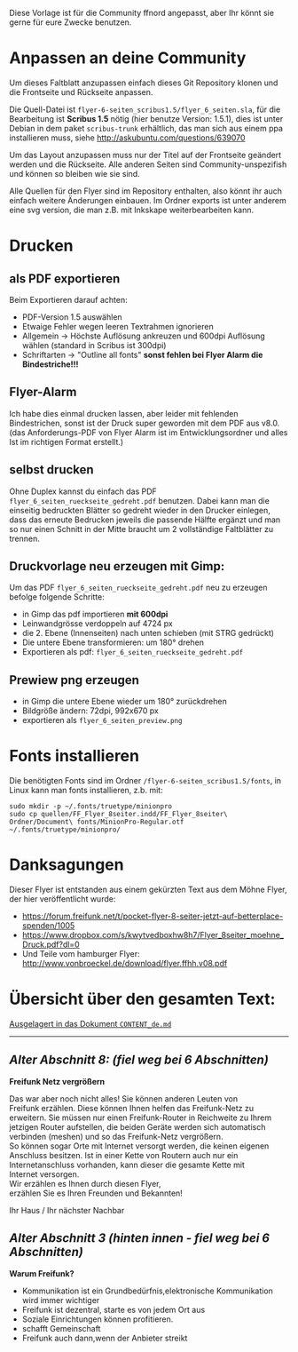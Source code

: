 Diese Vorlage ist für die Community ffnord angepasst, aber Ihr könnt sie gerne für eure Zwecke benutzen.

# Anpassen an deine Community
Um dieses Faltblatt anzupassen einfach dieses Git Repository klonen und die Frontseite und Rückseite anpassen. 

Die Quell-Datei ist `flyer-6-seiten_scribus1.5/flyer_6_seiten.sla`, für die Bearbeitung ist **Scribus 1.5** nötig (hier benutze Version: 1.5.1), dies ist unter Debian in dem paket `scribus-trunk` erhältlich, das man sich aus einem ppa installieren muss, siehe http://askubuntu.com/questions/639070

Um das Layout anzupassen muss nur der Titel auf der Frontseite geändert werden und die Rückseite. Alle anderen Seiten sind Community-unspezifish und können so bleiben wie sie sind.

Alle Quellen für den Flyer sind im Repository enthalten, also könnt ihr auch einfach weitere Änderungen einbauen.
Im Ordner exports ist unter anderem eine svg version, die man z.B. mit Inkskape weiterbearbeiten kann.


# Drucken

## als PDF exportieren
Beim Exportieren darauf achten:
* PDF-Version 1.5 auswählen
* Etwaige Fehler wegen leeren Textrahmen ignorieren
* Allgemein -> Höchste Auflösung ankreuzen und 600dpi Auflösung wählen (standard in Scribus ist 300dpi)
* Schriftarten -> "Outline all fonts" **sonst fehlen bei Flyer Alarm die Bindestriche!!!**

## Flyer-Alarm
Ich habe dies einmal drucken lassen, aber leider mit fehlenden Bindestrichen, sonst ist der Druck super geworden mit dem PDF aus v8.0. (das Anforderungs-PDF von Flyer Alarm ist im Entwicklungsordner und alles Ist im richtigen Format erstellt.)

## selbst drucken
Ohne Duplex kannst du einfach das PDF `flyer_6_seiten_rueckseite_gedreht.pdf` benutzen. Dabei kann man die einseitig bedruckten Blätter so gedreht wieder in den Drucker einlegen, dass das erneute Bedrucken jeweils die passende Hälfte ergänzt und man so nur einen Schnitt in der Mitte braucht um 2 vollständige Faltblätter zu trennen.

## Druckvorlage neu erzeugen mit Gimp:
Um  das PDF `flyer_6_seiten_rueckseite_gedreht.pdf` neu zu erzeugen befolge folgende Schritte:
* in Gimp das pdf importieren **mit 600dpi**
* Leinwandgrösse verdoppeln auf 4724 px
* die 2. Ebene (Innenseiten) nach unten schieben (mit STRG gedrückt)
* Die untere Ebene transformieren: um 180° drehen
* Exportieren als pdf: `flyer_6_seiten_rueckseite_gedreht.pdf`

## Prewiew png erzeugen
* in Gimp die untere Ebene wieder um 180° zurückdrehen
* Bildgröße ändern: 72dpi, 992x670 px
* exportieren als `flyer_6_seiten_preview.png`

# Fonts installieren
Die benötigten Fonts sind im Ordner `/flyer-6-seiten_scribus1.5/fonts`, in Linux kann man fonts installieren, z.b. mit:

	sudo mkdir -p ~/.fonts/truetype/minionpro
	sudo cp quellen/FF_Flyer_8seiter.indd/FF_Flyer_8seiter\ Ordner/Document\ fonts/MinionPro-Regular.otf ~/.fonts/truetype/minionpro/

# Danksagungen
Dieser Flyer ist entstanden aus einem gekürzten Text aus dem Möhne Flyer, der hier veröffentlicht wurde: 

 - https://forum.freifunk.net/t/pocket-flyer-8-seiter-jetzt-auf-betterplace-spenden/1005 
 - https://www.dropbox.com/s/kwytvedboxhw8h7/Flyer_8seiter_moehne_Druck.pdf?dl=0
 - Und Teile vom hamburger Flyer: http://www.vonbroeckel.de/download/flyer.ffhh.v08.pdf


# Übersicht über den gesamten Text:

[Ausgelagert in das Dokument `CONTENT_de.md`](CONTENT_de.md)

---

*Alter Abschnitt 8: (fiel weg bei 6 Abschnitten)*
---
**Freifunk Netz vergrößern**

Das war aber noch nicht alles! Sie können anderen Leuten von  
Freifunk erzählen. Diese können Ihnen helfen das Freifunk-Netz zu  
erweitern. Sie müssen nur einen Freifunk-Router in Reichweite zu Ihrem  
jetzigen Router aufstellen, die beiden Geräte werden sich automatisch  
verbinden (meshen) und so das Freifunk-Netz vergrößern.  
So können sogar Orte mit Internet versorgt werden, die keinen eigenen  
Anschluss besitzen. Ist in einer Kette von Routern auch nur ein  
Internetanschluss vorhanden, kann dieser die gesamte Kette mit  
Internet versorgen.  
Wir erzählen es Ihnen durch diesen Flyer,  
erzählen Sie es Ihren Freunden und Bekannten!  

Ihr Haus / Ihr nächster Nachbar


*Alter Abschnitt 3 (hinten innen - fiel weg bei 6 Abschnitten)*
---
**Warum Freifunk?**

  * Kommunikation ist ein Grundbedürfnis,elektronische Kommunikation wird immer wichtiger
  * Freifunk ist dezentral, starte es von jedem Ort aus
  * Soziale Einrichtungen können profitieren.  
  * schafft Gemeinschaft  
  * Freifunk auch dann,wenn der Anbieter streikt
  
